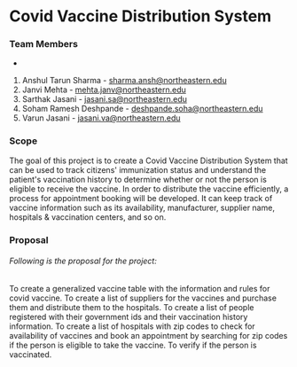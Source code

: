 # Covid Vaccine Distribution System


### Team Members

*
1. Anshul Tarun Sharma			- sharma.ansh@northeastern.edu
2. Janvi Mehta 						- mehta.janv@northeastern.edu
3. Sarthak Jasani 					- jasani.sa@northeastern.edu
4. Soham Ramesh Deshpande	- deshpande.soha@northeastern.edu
5. Varun Jasani 						- jasani.va@northeastern.edu


### Scope

The goal of this project is to create a Covid Vaccine Distribution System that can be used to track citizens' immunization status and understand the patient's vaccination history to determine whether or not the person is eligible to receive the vaccine. In order to distribute the vaccine efficiently, a process for appointment booking will be developed. It can keep track of vaccine information such as its availability, manufacturer, supplier name, hospitals & vaccination centers, and so on.


### Proposal
###### Following is the proposal for the project:

To create a generalized vaccine table with the information and rules for covid vaccine.
To create a list of suppliers for the vaccines and purchase them and distribute them to the hospitals.
To create a list of people registered with their government ids and their vaccination history information.
To create a list of hospitals with zip codes to check for availability of vaccines and book an appointment by searching for zip codes if the person is eligible to take the vaccine.
To verify if the person is vaccinated.
